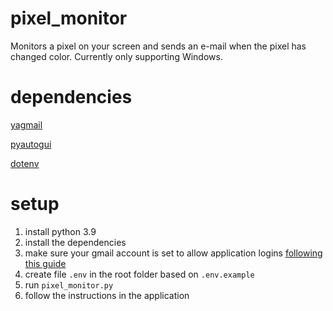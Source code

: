 # pixel_monitor

Monitors a pixel on your screen and sends an e-mail when the pixel has changed color.
Currently only supporting Windows.

# dependencies

[yagmail](https://pypi.org/project/yagmail/)

[pyautogui](https://pyautogui.readthedocs.io/en/latest)

[dotenv](https://pypi.org/project/python-dotenv/)

# setup

1. install python 3.9
2. install the dependencies
3. make sure your gmail account is set to allow application logins [following this guide](https://support.google.com/accounts/answer/185833)
4. create file `.env` in the root folder based on `.env.example`
5. run `pixel_monitor.py`
6. follow the instructions in the application
